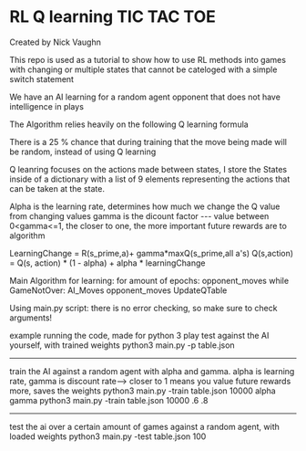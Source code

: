 # RL Q learning TIC TAC TOE

Created by Nick Vaughn

This repo is used as a tutorial to show how to use RL methods into games with changing
or multiple states that cannot be cateloged with a simple switch statement

We have an AI learning for a random agent opponent that does not have intelligence in plays

The Algorithm relies heavily on the following Q learning formula 

There is a 25 % chance that during training that the move being made will be random, instead of using Q learning  

Q leanring focuses on the actions made between states, I store the States inside of a dictionary with a list of 9 elements representing
the actions that can be taken at the state.

Alpha is the learning rate, determines how much we change the Q value from changing values 
gamma is the dicount factor --- value between 0<gamma<=1, the closer to one, the more important future rewards are to algorithm

LearningChange = R(s_prime,a)+ gamma*maxQ(s_prime,all a's)
Q(s,action) = Q(s, action) * (1 - alpha) + alpha * learningChange

Main Algorithm for learning: 
for amount of epochs:
  opponent_moves
  while GameNotOver:
    AI_Moves
    opponent_moves
    UpdateQTable 

Using main.py script:
there is no error checking, so make sure to check arguments!

example running the code, made for python 3
play test against the AI yourself, with trained weights
python3 main.py -p table.json

-------------------------------------------------------------
train the AI against a random agent with alpha and gamma.
alpha is learning rate, gamma is discount rate--> closer to 1
means you value future rewards more, saves the weights
python3 main.py -train table.json 10000 alpha gamma
python3 main.py -train table.json 10000 .6 .8

--------------------------------------------------------------
test the ai over a certain amount of games against a random agent, with loaded weights
python3 main.py -test table.json 100
